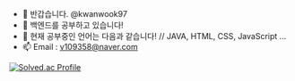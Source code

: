 - 👋 반갑습니다. @kwanwook97
- 👀 백엔드를 공부하고 있습니다!
- 🌱 현재 공부중인 언어는 다음과 같습니다!
      // JAVA, HTML, CSS, JavaScript ...
- 📫 Email : v109358@naver.com


[![Solved.ac Profile](http://mazassumnida.wtf/api/v2/generate_badge?boj=thundevistan)](https://solved.ac/kungoki/)


